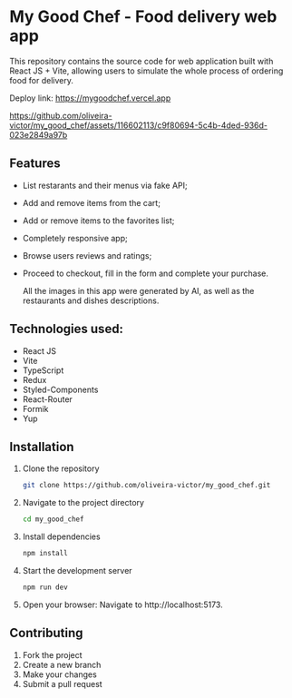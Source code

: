 # My Good Chef - Food delivery web app

This repository contains the source code for web application built with React JS + Vite, allowing users to simulate the whole process of ordering food for delivery.

Deploy link: https://mygoodchef.vercel.app

https://github.com/oliveira-victor/my_good_chef/assets/116602113/c9f80694-5c4b-4ded-936d-023e2849a97b

## Features

* List restarants and their menus via fake API;
* Add and remove items from the cart;
* Add or remove items to the favorites list;
* Completely responsive app;
* Browse users reviews and ratings;
* Proceed to checkout, fill in the form and complete your purchase.

  All the images in this app were generated by AI, as well as the restaurants and dishes descriptions.

## Technologies used:
* React JS
* Vite
* TypeScript
* Redux
* Styled-Components
* React-Router
* Formik
* Yup

## Installation

1. Clone the repository
   ```bash
   git clone https://github.com/oliveira-victor/my_good_chef.git

2. Navigate to the project directory
   ```bash
   cd my_good_chef

3. Install dependencies
   ```bash
   npm install

4. Start the development server
   ```bash
   npm run dev

5. Open your browser: Navigate to http://localhost:5173.

## Contributing

1. Fork the project
2. Create a new branch
3. Make your changes
4. Submit a pull request
